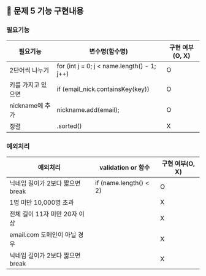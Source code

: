 ## 🚀 문제 5 기능 구현내용

### 필요기능


| 필요기능         | 변수명(함수명)                                    | 구현 여부(O, X) |
|--------------|---------------------------------------------|-------------|
| 2단어씩 나누기     | for (int j = 0; j < name.length() - 1; j++) | O           |
| 키를 가지고 있으면   | if (email_nick.containsKey(key)) | O           |
| nickname에 추가 |  nickname.add(email);| O           |
| 정렬           |  .sorted()| X           |

### 예외처리

| 예외처리                 | validation or 함수 | 구현 여부(O, X) |
|----------------------|------------------|-------------|
| 닉네임 길이가 2보다 짧으면 break |    if (name.length() < 2)              | O           |
| 1명 미만 10,000명 초과     |                | X           |
| 전체 길이 11자 미만 20자 이상  |               | X           |
| email.com 도메인이 아닐 경우 |                | X           |
| 닉네임 길이가 2보다 짧으면 break |                 | X           |